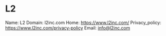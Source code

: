 
# L2

Name: L2
Domain: l2inc.com
Home: https://www.l2inc.com/
Privacy_policy: https://www.l2inc.com/privacy-policy
Email: info@l2inc.com
